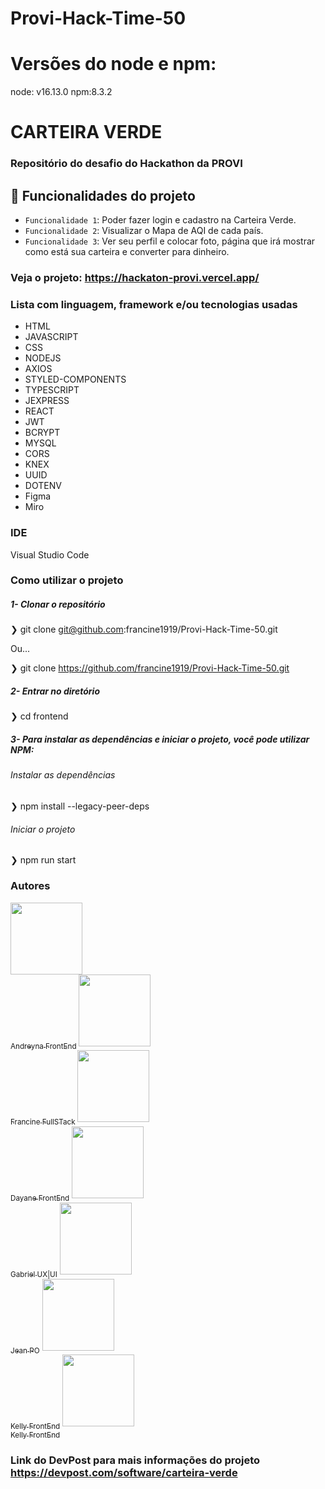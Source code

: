 # Provi-Hack-Time-50

# Versões do node e npm:
node: v16.13.0
npm:8.3.2

# CARTEIRA VERDE

### Repositório do desafio do Hackathon da PROVI

## :hammer: Funcionalidades do projeto
- `Funcionalidade 1`: Poder fazer login e cadastro na Carteira Verde.
- `Funcionalidade 2`: Visualizar o Mapa de AQI de cada país.
- `Funcionalidade 3`: Ver seu perfil e colocar foto, página que irá mostrar como está sua carteira e converter para dinheiro.

### Veja o projeto: https://hackaton-provi.vercel.app/

### Lista com linguagem, framework e/ou tecnologias usadas
- HTML
- JAVASCRIPT
- CSS
- NODEJS
- AXIOS
- STYLED-COMPONENTS
- TYPESCRIPT
- JEXPRESS
- REACT
- JWT
- BCRYPT
- MYSQL
- CORS
- KNEX
- UUID
- DOTENV
- Figma
- Miro

### IDE
Visual Studio Code

### Como utilizar o projeto

##### 1- Clonar o repositório
  ❯ git clone git@github.com:francine1919/Provi-Hack-Time-50.git
  
   Ou...
   
  ❯ git clone https://github.com/francine1919/Provi-Hack-Time-50.git

  ##### 2- Entrar no diretório
  ❯ cd frontend
    
##### 3- Para instalar as dependências e iniciar o projeto, você pode utilizar NPM:
  
 ###### Instalar as dependências
  ❯ npm install --legacy-peer-deps

 ###### Iniciar o projeto
  ❯ npm run start


### Autores
  [<img src="https://avatars.githubusercontent.com/u/87716793?v=4" width=115><br><sub>Andreyna FrontEnd</sub>](https://github.com/andreyna1808)
  [<img src="https://avatars.githubusercontent.com/u/94610559?v=4" width=115><br><sub>Francine FullSTack</sub>](https://github.com/francine1919)
  [<img src="https://avatars.githubusercontent.com/u/59985165?v=4" width=115><br><sub>Dayane FrontEnd</sub>](https://github.com/daygds12)
  [<img src="https://avatars.githubusercontent.com/u/104745967?v=4" width=115><br><sub>Gabriel UX|UI</sub>](https://github.com/bielgasparhs)
  [<img src="https://avatars.githubusercontent.com/u/91439533?v=4" width=115><br><sub>Jean PO</sub>](https://github.com/jeansevenz)
  [<img src="https://avatars.githubusercontent.com/u/90872515?v=4" width=115><br><sub>Kelly FrontEnd</sub>](https://github.com/Kell22-mkt)
  [<img src="https://avatars.githubusercontent.com/u/90781941?v=4" width=115><br><sub>Kelly FrontEnd</sub>](https://github.com/Tihuanna)


### Link do DevPost para mais informações do projeto https://devpost.com/software/carteira-verde


